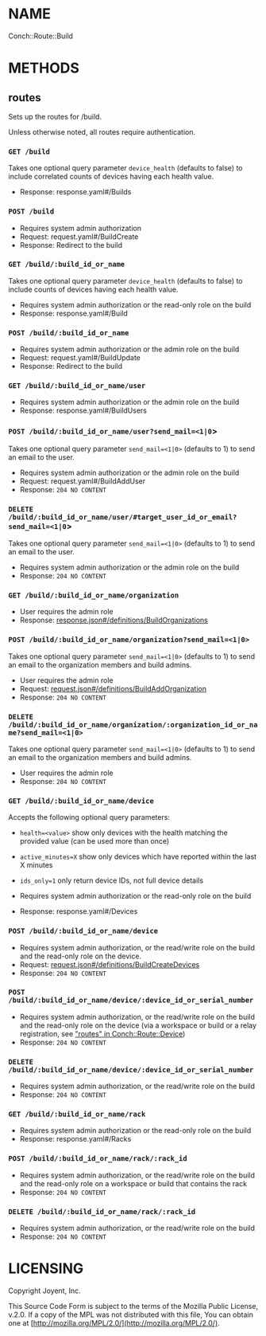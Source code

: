 # NAME

Conch::Route::Build

# METHODS

## routes

Sets up the routes for /build.

Unless otherwise noted, all routes require authentication.

### `GET /build`

Takes one optional query parameter `device_health` (defaults to false) to include
correlated counts of devices having each health value.

- Response: response.yaml#/Builds

### `POST /build`

- Requires system admin authorization
- Request: request.yaml#/BuildCreate
- Response: Redirect to the build

### `GET /build/:build_id_or_name`

Takes one optional query parameter `device_health` (defaults to false) to include counts
of devices having each health value.

- Requires system admin authorization or the read-only role on the build
- Response: response.yaml#/Build

### `POST /build/:build_id_or_name`

- Requires system admin authorization or the admin role on the build
- Request: request.yaml#/BuildUpdate
- Response: Redirect to the build

### `GET /build/:build_id_or_name/user`

- Requires system admin authorization or the admin role on the build
- Response: response.yaml#/BuildUsers

### `POST /build/:build_id_or_name/user?send_mail=<1|0`>

Takes one optional query parameter `send_mail=<1|0>` (defaults to 1) to send
an email to the user.

- Requires system admin authorization or the admin role on the build
- Request: request.yaml#/BuildAddUser
- Response: `204 NO CONTENT`

### `DELETE /build/:build_id_or_name/user/#target_user_id_or_email?send_mail=<1|0`>

Takes one optional query parameter `send_mail=<1|0>` (defaults to 1) to send
an email to the user.

- Requires system admin authorization or the admin role on the build
- Response: `204 NO CONTENT`

### `GET /build/:build_id_or_name/organization`

- User requires the admin role
- Response: [response.json#/definitions/BuildOrganizations](../json-schema/response.json#/definitions/BuildOrganizations)

### `POST /build/:build_id_or_name/organization?send_mail=<1|0>`

Takes one optional query parameter `send_mail=<1|0>` (defaults to 1) to send
an email to the organization members and build admins.

- User requires the admin role
- Request: [request.json#/definitions/BuildAddOrganization](../json-schema/request.json#/definitions/BuildAddOrganization)
- Response: `204 NO CONTENT`

### `DELETE /build/:build_id_or_name/organization/:organization_id_or_name?send_mail=<1|0>`

Takes one optional query parameter `send_mail=<1|0>` (defaults to 1) to send
an email to the organization members and build admins.

- User requires the admin role
- Response: `204 NO CONTENT`

### `GET /build/:build_id_or_name/device`

Accepts the following optional query parameters:

- `health=<value>` show only devices with the health matching the provided value
(can be used more than once)
- `active_minutes=X` show only devices which have reported within the last X minutes
- `ids_only=1` only return device IDs, not full device details

- Requires system admin authorization or the read-only role on the build
- Response: response.yaml#/Devices

### `POST /build/:build_id_or_name/device`

- Requires system admin authorization, or the read/write role on the build and the
read-only role on the device.
- Request: [request.json#/definitions/BuildCreateDevices](../json-schema/request.json#/definitions/BuildCreateDevices)
- Response: `204 NO CONTENT`

### `POST /build/:build_id_or_name/device/:device_id_or_serial_number`

- Requires system admin authorization, or the read/write role on the build and the
read-only role on the device (via a workspace or build or a relay registration, see
["routes" in Conch::Route::Device](../modules/Conch%3A%3ARoute%3A%3ADevice#routes))
- Response: `204 NO CONTENT`

### `DELETE /build/:build_id_or_name/device/:device_id_or_serial_number`

- Requires system admin authorization, or the read/write role on the build
- Response: `204 NO CONTENT`

### `GET /build/:build_id_or_name/rack`

- Requires system admin authorization or the read-only role on the build
- Response: response.yaml#/Racks

### `POST /build/:build_id_or_name/rack/:rack_id`

- Requires system admin authorization, or the read/write role on the build and the
read-only role on a workspace or build that contains the rack
- Response: `204 NO CONTENT`

### `DELETE /build/:build_id_or_name/rack/:rack_id`

- Requires system admin authorization, or the read/write role on the build
- Response: `204 NO CONTENT`

# LICENSING

Copyright Joyent, Inc.

This Source Code Form is subject to the terms of the Mozilla Public License,
v.2.0. If a copy of the MPL was not distributed with this file, You can obtain
one at [http://mozilla.org/MPL/2.0/](http://mozilla.org/MPL/2.0/).
